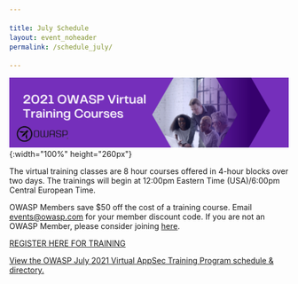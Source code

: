 ```yaml
---

title: July Schedule
layout: event_noheader
permalink: /schedule_july/

---
```


![Schedule Header Image](/assets/images/scheduleheader2021Training.png){:width="100%" height="260px"}

The virtual training classes are 8 hour courses offered in 4-hour blocks over two days. The trainings will begin at 12:00pm Eastern Time (USA)/6:00pm Central European Time. 

OWASP Members save $50 off the cost of a training course. Email events@owasp.com for your member discount code. If you are not an OWASP Member, please consider joining [here](https://owasp.org/membership/).

[REGISTER HERE FOR TRAINING](https://www.eventbrite.com/e/owasp-2021-virtual-appsec-training-tickets-140937930143)

<a id="sched-embed" href="//owaspjuly2021virtualappsect.sched.com/list/descriptions/">View the OWASP July 2021 Virtual AppSec Training Program schedule &amp; directory.</a><script type="text/javascript" src="//owaspjuly2021virtualappsect.sched.com/js/embed.js"></script>
